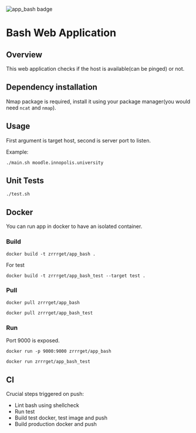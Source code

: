 ![app_bash badge](https://github.com/zRrrGet/core-course-labs/actions/workflows/app_bash_ci.yaml/badge.svg)
# Bash Web Application
## Overview
This web application checks if the host is available(can be pinged) or not.
## Dependency installation
Nmap package is required, install it using your package manager(you would need `ncat` and `nmap`).
## Usage
First argument is target host, second is server port to listen.

Example:

```
./main.sh moodle.innopolis.university
```
## Unit Tests
```
./test.sh
```
## Docker
You can run app in docker to have an isolated container.
### Build
```
docker build -t zrrrget/app_bash .
```
For test
```
docker build -t zrrrget/app_bash_test --target test .
```
### Pull
```
docker pull zrrrget/app_bash
```
```
docker pull zrrrget/app_bash_test
```
### Run
Port 9000 is exposed.
```
docker run -p 9000:9000 zrrrget/app_bash
```
```
docker run zrrrget/app_bash_test
```
## CI
Crucial steps triggered on push:
- Lint bash using shellcheck
- Run test
- Build test docker, test image and push
- Build production docker and push
```
